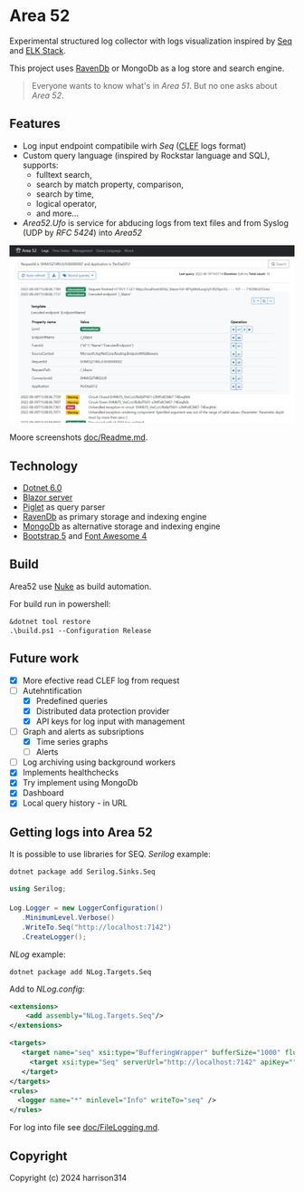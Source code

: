# Area 52

Experimental structured log collector with logs visualization
inspired by [Seq](https://datalust.co/seq) and [ELK Stack](https://www.elastic.co/what-is/elk-stack).

This project uses [RavenDb](https://ravendb.net/) or MongoDb as a log store and search engine.

> Everyone wants to know what's in _Area 51_. But no one asks about _Area 52_.

## Features
- Log input endpoint compatibile wirh _Seq_ ([CLEF](https://docs.datalust.co/docs/posting-raw-events) logs format)
- Custom query language (inspired by Rockstar language and SQL), supports:
  - fulltext search,
  - search by match property, comparison,
  - search by time,
  - logical operator,
  - and more...
- _Area52.Ufo_ is service for abducing logs from text files and from Syslog (UDP by _RFC 5424_) into _Area52_

![Area 51 Screen](doc/Screen2.jpg)

Moore screenshots [doc/Readme.md](doc/Readme.md).

## Technology
- [Dotnet 6.0](https://docs.microsoft.com/en-us/dotnet/core/whats-new/dotnet-6)
- [Blazor server](https://docs.microsoft.com/en-us/aspnet/core/blazor/hosting-models?view=aspnetcore-6.0)
- [Piglet](https://www.nuget.org/packages/Piglet/) as query parser
- [RavenDb](https://ravendb.net/) as primary storage and indexing engine
- [MongoDb](https://www.mongodb.com/) as alternative storage and indexing engine
- [Bootstrap 5](https://getbootstrap.com/) and [Font Awesome 4](https://fontawesome.com/v4/icons/)

## Build
Area52 use [Nuke](https://nuke.build/) as build automation.

For build run in powershell:
```
&dotnet tool restore
.\build.ps1 --Configuration Release
```

## Future work
- [x] More efective read CLEF log from request
- [ ] Autehntification
  - [x] Predefined queries
  - [x] Distributed data protection provider
  - [x] API keys for log input with management
- [ ] Graph and alerts as subsriptions
  - [x] Time series graphs
  - [ ] Alerts
- [ ] Log archiving using background workers
- [x] Implements healthchecks
- [x] Try implement using MongoDb
- [x] Dashboard
- [x] Local query history - in URL

## Getting logs into Area 52
It is possible to use libraries for SEQ.
_Serilog_ example:

```
dotnet package add Serilog.Sinks.Seq
```

```cs
using Serilog;

Log.Logger = new LoggerConfiguration()
   .MinimumLevel.Verbose()
   .WriteTo.Seq("http://localhost:7142")
   .CreateLogger();
```

_NLog_ example:
```
dotnet package add NLog.Targets.Seq
```

Add to _NLog.config_:
```xml
<extensions>
    <add assembly="NLog.Targets.Seq"/>
</extensions>
```

```xml
<targets>
   <target name="seq" xsi:type="BufferingWrapper" bufferSize="1000" flushTimeout="2000">
     <target xsi:type="Seq" serverUrl="http://localhost:7142" apiKey="" />
   </target>
</targets>
<rules>
  <logger name="*" minlevel="Info" writeTo="seq" />
</rules>
```

For log into file see [doc/FileLogging.md](doc/FileLogging.md).

## Copyright
Copyright (c) 2024 harrison314

